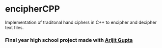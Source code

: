 # encipherCPP

Implementation of traditonal hand ciphers in C++ to encipher and decipher text files.

### Final year high school project made with [Arijit Gupta](https://github.com/arijitgupta42)
